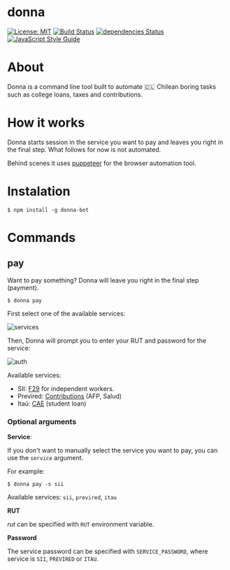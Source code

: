 # donna

[![License: MIT](https://img.shields.io/badge/License-MIT-blue.svg)](https://opensource.org/licenses/MIT)
[![Build Status](https://travis-ci.org/muZk/donna.svg?branch=master)](https://travis-ci.org/muZk/donna)
[![dependencies Status](https://david-dm.org/muZk/donna/status.svg)](https://david-dm.org/muZk/donna)
[![JavaScript Style Guide](https://img.shields.io/badge/code_style-standard-brightgreen.svg)](https://standardjs.com)

# About

Donna is a command line tool built to automate 🇨🇱 Chilean boring tasks such as college loans, taxes and contributions.

# How it works

Donna starts session in the service you want to pay and leaves you right in the final step. What follows for now is not automated.

Behind scenes it uses [puppeteer](https://github.com/GoogleChrome/puppeteer) for the browser automation tool.

# Instalation

```
$ npm install -g donna-bot
```

# Commands

## pay

Want to pay something? Donna will leave you right in the final step (payment).

```
$ donna pay
```

First select one of the available services:

![services](https://user-images.githubusercontent.com/1679496/43802516-fd20636e-9a63-11e8-80e7-e7dc34b692c9.png)

Then, Donna will prompt you to enter your RUT and password for the service:

![auth](https://user-images.githubusercontent.com/1679496/43802502-f399d83e-9a63-11e8-8f0a-f14123265191.png)

Available services:

- SII: [F29](https://www.sii.cl/IVA2000/ayuda.htm) for independent workers.
- Previred: [Contributions](https://www.previred.com/web/previred/) (AFP, Salud)
- Itaú: [CAE](https://www.zonaestudiantes.cl/) (student loan)

### Optional arguments

**Service**:

If you don't want to manually select the service you want to pay, you can use the `service` argument.

For example:

```
$ donna pay -s sii
```

Available services: `sii`, `previred`, `itau`

**RUT**

*rut* can be specified with `RUT` environment variable.

**Password**

The service password can be specified with `SERVICE_PASSWORD`, where service is `SII`, `PREVIRED` or `ITAU`.
